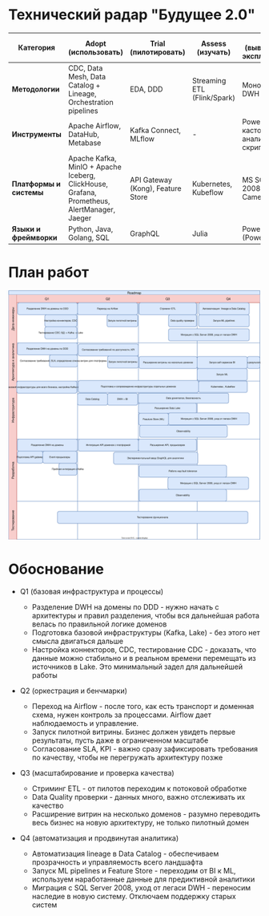 # Технический радар "Будущее 2.0"

|Категория|Adopt (использовать)|Trial (пилотировать)|Assess (изучать)|Hold (выводить из эксплуатации)|
|---|---|---|---|---|
|**Методологии**|CDC, Data Mesh, Data Catalog + Lineage, Orchestration pipelines|EDA, DDD|Streaming ETL (Flink/Spark)|Монолитный DWH|
|**Инструменты**|Apache Airflow, DataHub, Metabase|Kafka Connect, MLflow|-|Power Builder, кастомные аналитические скрипты|
|**Платформы и системы**|Apache Kafka, MinIO + Apache Iceberg, ClickHouse, Grafana, Prometheus, AlertManager, Jaeger|API Gateway (Kong), Feature Store|Kubernetes, Kubeflow|MS SQL Server 2008, Apache Camel|
|**Языки и фреймворки**|Python, Java, Golang, SQL|GraphQL|Julia|PowerScript (Power Builder)|


# План работ
![](./roadmap.drawio.svg)

# Обоснование
* Q1 (базовая инфраструктура и процессы)
    - Разделение DWH на домены по DDD - нужно начать с архитектуры и правил разделения, чтобы вся дальнейшая работа велась по правильной логике доменов
    - Подготовка базовой инфраструктуры (Kafka, Lake) - без этого нет смысла двигаться дальше
    - Настройка коннекторов, CDC, тестирование CDC - доказать, что данные можно стабильно и в реальном времени перемещать из источников в Lake. Это минимальный задел для дальнейшей работы

* Q2 (оркестрация и бенчмарки)
    - Переход на Airflow - после того, как есть транспорт и доменная схема, нужен контроль за процессами. Airflow дает наблюдаемость и управление.
    - Запуск пилотной витрины. Бизнес должен увидеть первые результаты, пусть даже в ограниченном масштабе
    - Согласование SLA, KPI - важно сразу зафиксировать требования по качеству, чтобы не перегружать архитектуру позже

* Q3 (масштабирование и проверка качества)
    - Стриминг ETL - от пилотов переходим к потоковой обработке
    - Data Quality проверки - данных много, важно отслеживать их качество
    - Расширение витрин на несколько доменов - разумно переводить весь бизнес на новую архитектуру, не только пилотный домен

* Q4 (автоматизация и продвинутая аналитика)
    - Автоматизация lineage в Data Catalog - обеспечиваем прозрачность и управляемость всего ландшафта
    - Запуск ML pipelines и Feature Store - переходим от BI к ML, используем наработанные данные для предиктивной аналитики
    - Миграция с SQL Server 2008, уход от легаси DWH - переносим наследие в новую систему. Отключаем поддержку старых систем
